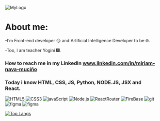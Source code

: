 ![MyLogo](https://raw.githubusercontent.com/MiriamNM/MiriamNM/main/assets/LogoGitHub.png)

# About me:
-I’m Front-end developer 😏 and Artificial Intelligence Developer to be 🌐.

-Too, I am teacher Yogini 🎆. 

### How to reach me in  my LinkedIn www.linkedin.com/in/miriam-nava-muciño

<!---
MiriamNM/MiriamNM is a ✨ special ✨ repository because its `README.md` (this file) appears on your GitHub profile.
You can click the Preview link to take a look at your changes.
--->

### Today i know HTML, CSS, JS, Python, NODE.JS, JSX and React.
![HTML5](https://img.shields.io/badge/HTML5-E34F26?style=for-the-badge&logo=html5&logoColor=white)
![CSS3](https://img.shields.io/badge/CSS3-1572B6?style=for-the-badge&logo=css3&logoColor=white)
![javaScript](https://img.shields.io/badge/JavaScript-F7DF1E?style=for-the-badge&logo=javascript&logoColor=black)
![Node.js](https://img.shields.io/badge/Node.js-43853D?style=for-the-badge&logo=node.js&logoColor=white)
![ReactRouter](https://img.shields.io/badge/React_Router-CA4245?style=for-the-badge&logo=react-router&logoColor=white)
![FireBase](https://img.shields.io/badge/firebase-ffca28?style=for-the-badge&logo=firebase&logoColor=black)
![git](https://img.shields.io/badge/Git-F05032?style=for-the-badge&logo=git&logoColor=white)
![figma](https://img.shields.io/badge/Figma-F24E1E?style=for-the-badge&logo=figma&logoColor=white)
![figma](https://img.shields.io/badge/React_Native-20232A?style=for-the-badge&logo=react&logoColor=61DAFB)


[![Top Langs](https://github-readme-stats.vercel.app/api/top-langs/?username=MiriamNM&layout=compact)](https://github.com/MiriamNM/github-readme-stats)
